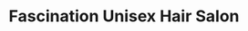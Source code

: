 ---
title: "Fascination Unisex Hair Salon"
url: /bridgeport/fascination-unisex-hair-salon/
shop: Friseur
---